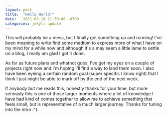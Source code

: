 ```yaml
---
layout: post
title:  "Hello World!"
date:   2021-03-18 21:30:00 -0700
categories: jekyll update
---
```


This will probably be a mess, but I finally got something up and running! I've
been meaning to write find some medium to express more of what I have on my
mind for a while now and although it's a may seem a little lame to settle on
a blog, I really am glad I got it done.

As far as future plans and whatnot goes, I've got my eyes on a couple of
projects right now and I'm hoping I'll find a way to land them soon. I also
have been eyeing a certain random goal (super specific I know right) that
I think I just might be able to mark off by the end of the next week.

If anybody but me reads this, honestly thanks for your time, but more seriously
this is one of those larger moments where a lot of knowledge I have had kind of
comes together to allow me to achieve something that feels small, but is
representative of a much larger journey. Thanks for tuning into the intro :^).

